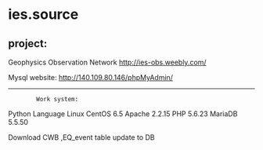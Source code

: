 # ies.source

## project:  
Geophysics Observation Network 
http://ies-obs.weebly.com/

Mysql website:
http://140.109.80.146/phpMyAdmin/

--------------------------------------------

			Work system:

Python Language
Linux CentOS 6.5
Apache 2.2.15
PHP 5.6.23
MariaDB 5.5.50


Download CWB ,EQ_event table update to DB





